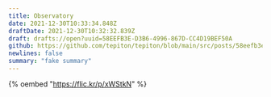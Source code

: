 ```yaml
---
title: Observatory
date: 2021-12-30T10:33:34.848Z
draftDate: 2021-12-30T10:32:32.839Z
draft: drafts://open?uuid=58EEFB3E-D3B6-4996-867D-CC4D19BEF50A
github: https://github.com/tepiton/tepiton/blob/main/src/posts/58eefb3e-d3b6-4996-867d-cc4d19bef50a.md
newlines: false
summary: "fake summary"
---
```

{% oembed "https://flic.kr/p/xWStkN"  %}
